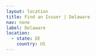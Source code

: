 ```yaml
---
layout: location
title: Find an Issuer | Delaware
nav: none
label: Delaware
location:
  - state: DE
    country: US
---
```

